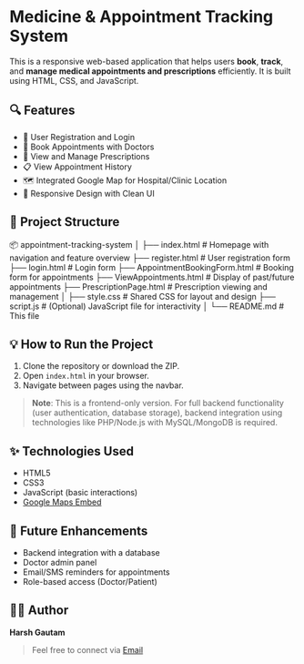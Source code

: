 # Medicine & Appointment Tracking System

This is a responsive web-based application that helps users **book**, **track**, and **manage medical appointments and prescriptions** efficiently. It is built using HTML, CSS, and JavaScript.

## 🔍 Features

- 📝 User Registration and Login
- 📅 Book Appointments with Doctors
- 💊 View and Manage Prescriptions
- 📋 View Appointment History
- 🗺️ Integrated Google Map for Hospital/Clinic Location
- 📱 Responsive Design with Clean UI

## 📁 Project Structure

📦 appointment-tracking-system
│
├── index.html # Homepage with navigation and feature overview
├── register.html # User registration form
├── login.html # Login form
├── AppointmentBookingForm.html # Booking form for appointments
├── ViewAppointments.html # Display of past/future appointments
├── PrescriptionPage.html # Prescription viewing and management
│
├── style.css # Shared CSS for layout and design
├── script.js # (Optional) JavaScript file for interactivity
│
└── README.md # This file



## 💡 How to Run the Project

1. Clone the repository or download the ZIP.
2. Open `index.html` in your browser.
3. Navigate between pages using the navbar.

> **Note**: This is a frontend-only version. For full backend functionality (user authentication, database storage), backend integration using technologies like PHP/Node.js with MySQL/MongoDB is required.


## ✨ Technologies Used

- HTML5
- CSS3
- JavaScript (basic interactions)
- [Google Maps Embed](https://developers.google.com/maps/documentation/embed)

## 🚀 Future Enhancements

- Backend integration with a database
- Doctor admin panel
- Email/SMS reminders for appointments
- Role-based access (Doctor/Patient)

## 👨‍💻 Author

**Harsh Gautam**
> Feel free to connect via  [Email](mailto:gautamharshu7767@gmail.com)
